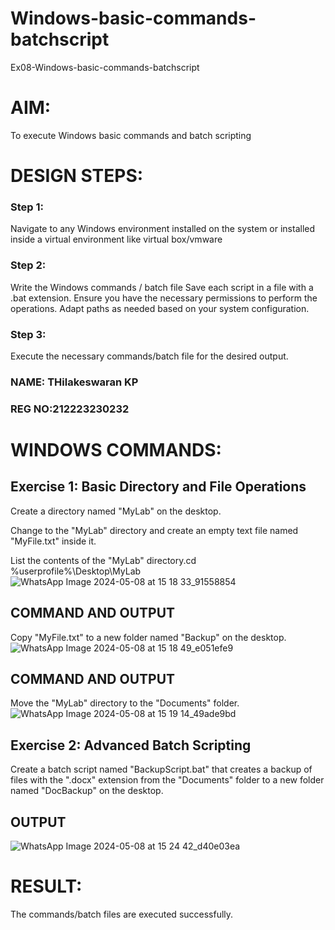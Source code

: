 
# Windows-basic-commands-batchscript
Ex08-Windows-basic-commands-batchscript

# AIM:
To execute Windows basic commands and batch scripting

# DESIGN STEPS:

### Step 1:

Navigate to any Windows environment installed on the system or installed inside a virtual environment like virtual box/vmware 

### Step 2:

Write the Windows commands / batch file
Save each script in a file with a .bat extension.
Ensure you have the necessary permissions to perform the operations.
Adapt paths as needed based on your system configuration.
### Step 3:

Execute the necessary commands/batch file for the desired output. 

### NAME: THilakeswaran KP
### REG NO:212223230232



# WINDOWS COMMANDS:
## Exercise 1: Basic Directory and File Operations
Create a directory named "MyLab" on the desktop.

Change to the "MyLab" directory and create an empty text file named "MyFile.txt" inside it.

List the contents of the "MyLab" directory.cd %userprofile%\Desktop\MyLab
![WhatsApp Image 2024-05-08 at 15 18 33_91558854](https://github.com/23006111/Windows-basic-commands-batchscript/assets/145981696/d56ba231-feac-44d6-b5c3-5796e35c65c7)


## COMMAND AND OUTPUT

Copy "MyFile.txt" to a new folder named "Backup" on the desktop.
![WhatsApp Image 2024-05-08 at 15 18 49_e051efe9](https://github.com/23006111/Windows-basic-commands-batchscript/assets/145981696/363ac174-0495-4ada-9cdf-ec947c2d3135)

## COMMAND AND OUTPUT

Move the "MyLab" directory to the "Documents" folder. 
![WhatsApp Image 2024-05-08 at 15 19 14_49ade9bd](https://github.com/23006111/Windows-basic-commands-batchscript/assets/145981696/fb9c929a-e158-4a48-805c-795f79d4071f)


## Exercise 2: Advanced Batch Scripting
Create a batch script named "BackupScript.bat" that creates a backup of files with the ".docx" extension from the "Documents" folder to a new folder named "DocBackup" on the desktop.

## OUTPUT
![WhatsApp Image 2024-05-08 at 15 24 42_d40e03ea](https://github.com/23006111/Windows-basic-commands-batchscript/assets/145981696/e7e757a0-3e43-46b3-b908-1686c5569c57)


# RESULT:
The commands/batch files are executed successfully.

